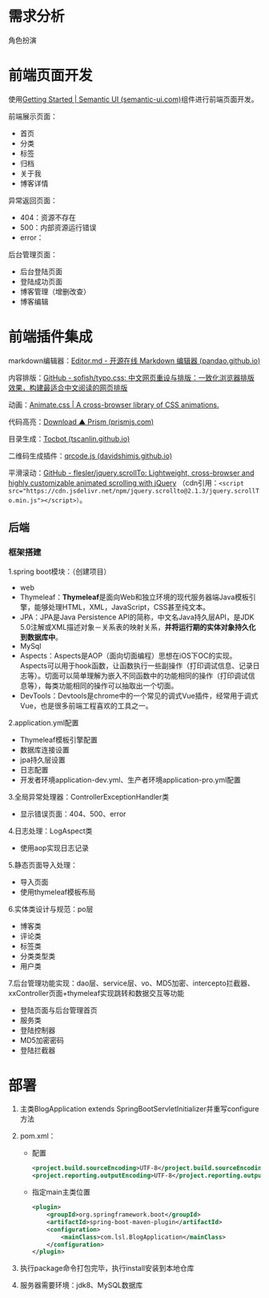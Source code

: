 # 需求分析

角色扮演

# 前端页面开发

使用[Getting Started | Semantic UI (semantic-ui.com)](https://semantic-ui.com/introduction/getting-started.html)组件进行前端页面开发。

前端展示页面：

- 首页
- 分类
- 标签
- 归档
- 关于我
- 博客详情

异常返回页面：

- 404：资源不存在
- 500：内部资源运行错误
- error：

后台管理页面：

- 后台登陆页面
- 登陆成功页面
- 博客管理（增删改查）
- 博客编辑

# 前端插件集成

markdown编辑器：[Editor.md - 开源在线 Markdown 编辑器 (pandao.github.io)](https://pandao.github.io/editor.md/)

内容排版：[GitHub - sofish/typo.css: 中文网页重设与排版：一致化浏览器排版效果，构建最适合中文阅读的网页排版](https://github.com/sofish/typo.css)

动画：[Animate.css | A cross-browser library of CSS animations.](https://animate.style/)

代码高亮：[Download ▲ Prism (prismjs.com)](https://prismjs.com/download.html#themes=prism-okaidia&languages=markup+css+clike+javascript&plugins=line-numbers)

目录生成：[Tocbot (tscanlin.github.io)](http://tscanlin.github.io/tocbot/)

二维码生成插件：[qrcode.js (davidshimjs.github.io)](http://davidshimjs.github.io/qrcodejs/)

平滑滚动：[GitHub - flesler/jquery.scrollTo: Lightweight, cross-browser and highly customizable animated scrolling with jQuery](https://github.com/flesler/jquery.scrollTo)   （cdn引用：`<script src="https://cdn.jsdelivr.net/npm/jquery.scrollto@2.1.3/jquery.scrollTo.min.js"></script>）`。



## 后端

### 框架搭建

1.spring boot模块：（创建项目）

- web
- Thymeleaf：**Thymeleaf**是⾯向Web和独⽴环境的现代服务器端Java模板引擎，能够处理HTML，XML，JavaScript，CSS甚⾄纯⽂本。
- JPA：JPA是Java Persistence API的简称，中文名Java持久层API，是JDK 5.0注解或XML描述对象－关系表的映射关系，**并将运行期的实体对象持久化到数据库中**。
- MySql
- Aspects：Aspects是AOP（面向切面编程）思想在iOS下OC的实现。Aspects可以用于hook函数，让函数执行一些副操作（打印调试信息、记录日志等）。切面可以简单理解为嵌入不同函数中的功能相同的操作（打印调试信息等），每类功能相同的操作可以抽取出一个切面。
- DevTools：Devtools是chrome中的一个常见的调式Vue插件，经常用于调式Vue，也是很多前端工程喜欢的工具之一。

2.application.yml配置

- Thymeleaf模板引擎配置
- 数据库连接设置
- jpa持久层设置
- 日志配置
- 开发者环境application-dev.yml、生产者环境application-pro.yml配置

3.全局异常处理器：ControllerExceptionHandler类

- 显示错误页面：404、500、error

4.日志处理：LogAspect类

- 使用aop实现日志记录

5.静态页面导入处理：

- 导入页面
- 使用thymeleaf模板布局

6.实体类设计与规范：po层

- 博客类
- 评论类
- 标签类
- 分类类型类
- 用户类

7.后台管理功能实现：dao层、service层、vo、MD5加密、intercepto拦截器、xxController页面+thymeleaf实现跳转和数据交互等功能

- 登陆页面与后台管理首页
- 服务类
- 登陆控制器
- MD5加密密码
- 登陆拦截器

# 部署

1. 主类BlogApplication extends SpringBootServletInitializer并重写configure方法

2. pom.xml：

   - 配置

     ```xml
     <project.build.sourceEncoding>UTF-8</project.build.sourceEncoding>
     <project.reporting.outputEncoding>UTF-8</project.reporting.outputEncoding>
     ```

   - 指定main主类位置

     ```xml
     <plugin>
         <groupId>org.springframework.boot</groupId>
         <artifactId>spring-boot-maven-plugin</artifactId>
         <configuration>
             <mainClass>com.lsl.BlogApplication</mainClass>
         </configuration>
     </plugin>
     ```

3. 执行package命令打包完毕，执行install安装到本地仓库

4. 服务器需要环境：jdk8、MySQL数据库


